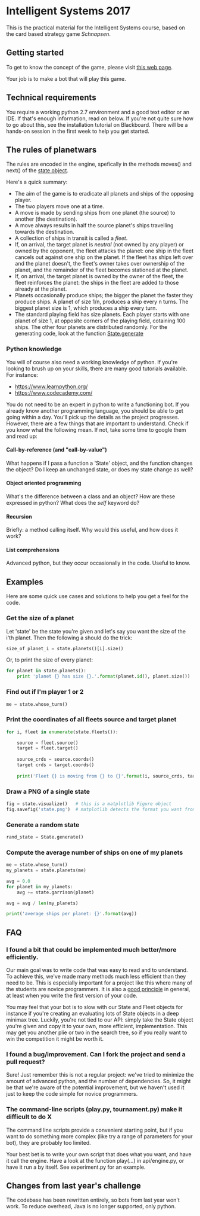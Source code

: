 Intelligent Systems 2017
========================
This is the practical material for the Intelligent Systems course, based on the
card based strategy game _Schnapsen_.

## Getting started

To get to know the concept of the game, please visit 
[this web page](https://www.pagat.com/marriage/schnaps.html).

Your job is to make a bot that will play this game. 

## Technical requirements

You require a working python 2.7 environment and a good text editor or an IDE. If 
that's enough information, read on below. If you're not quite sure how to go
about this, see the installation tutorial on Blackboard. There will be a hands-on
session in the first week to help you get started. 

## The rules of planetwars

The rules are encoded in the engine, spefically in the methods moves() and next() 
of the [state object](https://github.com/intelligent-systems-course/planet-wars/blob/master/api/_state.py).

Here's a quick summary:

 * The aim of the game is to eradicate all planets and ships of the opposing player.
 * The two players move one at a time.
 * A move is made by sending ships from one planet (the source) to another (the destination).
 * A move always results in half the source planet's ships travelling towards the destination.
 * A collection of ships in transit is called a _fleet_.
 * If, on arrival, the target planet is _neutral_ (not owned by any player) or owned by the opponent, the fleet attacks the planet: one ship in the fleet cancels out against one ship on the planet. If the fleet has ships left over and the planet doesn't, the fleet's owner takes over ownership of the planet, and the remainder of the fleet becomes stationed at the planet.
 * If, on arrival, the target planet is owned by the owner of the fleet, the fleet reinforces the planet: the ships in the fleet are added to those already at the planet.
 * Planets occasionally produce ships; the bigger the planet the faster they produce ships. A planet of size 1/n, produces a ship every n turns. The biggest planet size is 1, which produces a ship every turn.
 * The standard playing field has size planets. Each player starts with one planet of size 1, at opposite corners of the playing field, cotaining 100 ships. The other four planets are distributed randomly. For the generating code, look at the function [State.generate](https://github.com/intelligent-systems-course/planet-wars/blob/master/api/_state.py#L440)

### Python knowledge

You will of course also need a working knowledge of python. If you're looking to 
brush up on your skills, there are many good tutorials available. For instance:
 * https://www.learnpython.org/
 * https://www.codecademy.com/ 
 
You do not need to be an expert in python to write a functioning bot. If you
already know another programming language, you should be able to get going within 
a day. You'll pick up the details as the project progresses. However, there are 
a few things that are important to understand. Check if you know what the 
following mean. If not, take some time to google them and read up:

#### Call-by-reference (and "call-by-value")

What happens if I pass a function a 'State' object, and the function changes the
object? Do I keep an unchanged state, or does my state change as well? 

#### Object oriented programming

What's the difference between a class and an object? How are these expressed in python? 
What does the _self_ keyword do?

#### Recursion

Briefly: a method calling itself. Why would this useful, and how does it work?

#### List comprehensions

Advanced python, but they occur occasionally in the code. Useful to know.

## Examples

Here are some quick use cases and solutions to help you get a feel for the code.

### Get the size of a planet
Let 'state' be the state you're given and let's say you want the size of the i'th planet. Then the following a should do the trick:
```python
size_of planet_i = state.planets()[i].size()
```
Or, to print the size of every planet:
```python
for planet in state.planets():
    print 'planet {} has size {}.'.format(planet.id(), planet.size())
```

### Find out if I'm player 1 or 2

```python
me = state.whose_turn()
```

### Print the coordinates of all fleets source and target planet

```python
for i, fleet in enumerate(state.fleets()):

    source = fleet.source()
    target = fleet.target()
    
    source_crds = source.coords()
    target crds = target.coords()
    
    print('Fleet {} is moving from {} to {}'.format(i, source_crds, target_crds))
```

### Draw a PNG of a single state
```python
fig = state.visualize()   # this is a matplotlib Figure object
fig.savefig('state.png')  # matplotlib detects the format you want from the extension you use
```

### Generate a random state
```python
rand_state = State.generate()
```
### Compute the average number of ships on one of my planets

```python
me = state.whose_turn()
my_planets = state.planets(me)

avg = 0.0
for planet in my_planets:
    avg += state.garrison(planet)

avg = avg / len(my_planets)

print('average ships per planet: {}'.format(avg))
```

## FAQ

### I found a bit that could be implemented much better/more efficiently.

Our main goal was to write code that was easy to read and to understand. To achieve
this, we've made many methods much less efficient than they need to be. This
is especially important for a project like this where many of the students are 
novice programmers. It is also a 
[good principle](https://en.wikipedia.org/wiki/Program_optimization#When_to_optimize) 
in general, at least when you write the first version of your code.

You may feel that your bot is to slow with our State and Fleet objects for 
instance if you're creating an evaluating lots of State objects in a deep
minimax tree. Luckily, you're not tied to our API: simply take the State object 
you're given and copy it to your own, more efficient, implementation. This may 
get you another plie or two in the search tree, so if you really want to win the 
competition it might be worth it.  

### I found a bug/improvement. Can I fork the project and send a pull request?

Sure! Just remember this is not a regular project: we've tried to minimize the 
amount of advanced python, and the number of dependencies. So, it might be that 
we're aware of the potential improvement, but we haven't used it just to keep the 
code simple for novice programmers.  

### The command-line scripts (play.py, tournament.py) make it difficult to do X

The command line scripts provide a convenient starting point, but if you want to do 
something more complex (like try a range of parameters for your bot), they are probably 
too limited. 

Your best bet is to write your own script that does what you want, and have it call the 
engine. Have a look at the function play(...) in  api/engine.py, or have it run a by 
itself. See experiment.py for an example.

## Changes from last year's challenge

The codebase has been rewritten entirely, so bots from last year won't work. To
reduce overhead, Java is no longer supported, only python.
